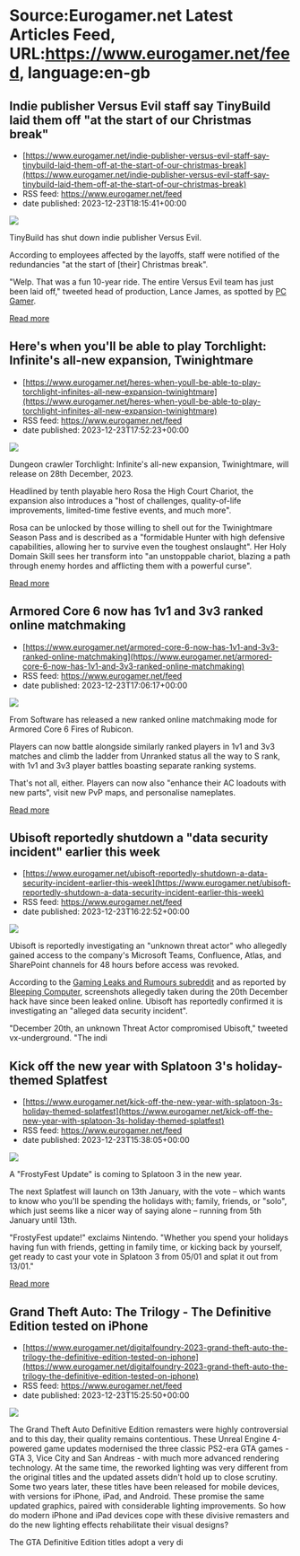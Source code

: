 # Source:Eurogamer.net Latest Articles Feed, URL:https://www.eurogamer.net/feed, language:en-gb

## Indie publisher Versus Evil staff say TinyBuild laid them off "at the start of our Christmas break"
 - [https://www.eurogamer.net/indie-publisher-versus-evil-staff-say-tinybuild-laid-them-off-at-the-start-of-our-christmas-break](https://www.eurogamer.net/indie-publisher-versus-evil-staff-say-tinybuild-laid-them-off-at-the-start-of-our-christmas-break)
 - RSS feed: https://www.eurogamer.net/feed
 - date published: 2023-12-23T18:15:41+00:00

<img src="https://assetsio.reedpopcdn.com/Screenshot-2023-12-23-at-18.13.19.png?width=1920&amp;height=1920&amp;fit=bounds&amp;quality=80&amp;format=jpg&amp;auto=webp" /> <p>TinyBuild has shut down indie publisher Versus Evil.
</p><p>According to employees affected by the layoffs, staff were notified of the redundancies "at the start of [their] Christmas break".
</p><p>"Welp. That was a fun 10-year ride. The entire Versus Evil team has just been laid off," tweeted head of production, Lance James, as spotted by <a href="https://www.pcgamer.com/tinybuild-closes-indie-publisher-versus-evil-all-staff-laid-off/">PC Gamer</a>. 
</p> <p><a href="https://www.eurogamer.net/indie-publisher-versus-evil-staff-say-tinybuild-laid-them-off-at-the-start-of-our-christmas-break">Read more</a></p>

## Here's when you'll be able to play Torchlight: Infinite's all-new expansion, Twinightmare
 - [https://www.eurogamer.net/heres-when-youll-be-able-to-play-torchlight-infinites-all-new-expansion-twinightmare](https://www.eurogamer.net/heres-when-youll-be-able-to-play-torchlight-infinites-all-new-expansion-twinightmare)
 - RSS feed: https://www.eurogamer.net/feed
 - date published: 2023-12-23T17:52:23+00:00

<img src="https://assetsio.reedpopcdn.com/Screenshot-2023-12-23-at-17.49.07.png?width=1920&amp;height=1920&amp;fit=bounds&amp;quality=80&amp;format=jpg&amp;auto=webp" /> <p>Dungeon crawler Torchlight: Infinite's all-new expansion, Twinightmare, will release on 28th December, 2023.
</p><p>Headlined by tenth playable hero Rosa the High Court Chariot, the expansion also introduces a "host of challenges, quality-of-life improvements, limited-time festive events, and much more".
</p><p>Rosa can be unlocked by those willing to shell out for the Twinightmare Season Pass and is described as a "formidable Hunter with high defensive capabilities, allowing her to survive even the toughest onslaught". Her Holy Domain Skill sees her transform into "an unstoppable chariot, blazing a path through enemy hordes and afflicting them with a powerful curse".
</p> <p><a href="https://www.eurogamer.net/heres-when-youll-be-able-to-play-torchlight-infinites-all-new-expansion-twinightmare">Read more</a></p>

## Armored Core 6 now has 1v1 and 3v3 ranked online matchmaking
 - [https://www.eurogamer.net/armored-core-6-now-has-1v1-and-3v3-ranked-online-matchmaking](https://www.eurogamer.net/armored-core-6-now-has-1v1-and-3v3-ranked-online-matchmaking)
 - RSS feed: https://www.eurogamer.net/feed
 - date published: 2023-12-23T17:06:17+00:00

<img src="https://assetsio.reedpopcdn.com/ARMORED-CORE-VI_18_4K.png?width=1920&amp;height=1920&amp;fit=bounds&amp;quality=80&amp;format=jpg&amp;auto=webp" /> <p>From Software has released a new ranked online matchmaking mode for Armored Core 6 Fires of Rubicon.
</p><p>Players can now battle alongside similarly ranked players in 1v1 and 3v3 matches and climb the ladder from Unranked status all the way to S rank, with 1v1 and 3v3 player battles boasting separate ranking systems.
</p><p>That's not all, either. Players can now also "enhance their AC loadouts with new parts", visit new PvP maps, and personalise nameplates.
</p> <p><a href="https://www.eurogamer.net/armored-core-6-now-has-1v1-and-3v3-ranked-online-matchmaking">Read more</a></p>

## Ubisoft reportedly shutdown a "data security incident" earlier this week
 - [https://www.eurogamer.net/ubisoft-reportedly-shutdown-a-data-security-incident-earlier-this-week](https://www.eurogamer.net/ubisoft-reportedly-shutdown-a-data-security-incident-earlier-this-week)
 - RSS feed: https://www.eurogamer.net/feed
 - date published: 2023-12-23T16:22:52+00:00

<img src="https://assetsio.reedpopcdn.com/ubisoft-logo_9vscSD7.jpg?width=1920&amp;height=1920&amp;fit=bounds&amp;quality=80&amp;format=jpg&amp;auto=webp" /> <p>Ubisoft is reportedly investigating an "unknown threat actor" who allegedly gained access to the company's Microsoft Teams, Confluence, Atlas, and SharePoint channels for 48 hours before access was revoked.
</p><p>According to the <a href="https://www.reddit.com/r/GamingLeaksAndRumours/comments/18p65wy/ubisoft_says_its_investigating_reports_of_a_new/">Gaming Leaks and Rumours subreddit</a> and as reported by <a href="https://www.bleepingcomputer.com/news/security/ubisoft-says-its-investigating-reports-of-a-new-security-breach/">Bleeping Computer</a>, screenshots allegedly taken during the 20th December hack have since been leaked online. Ubisoft has reportedly confirmed it is investigating an "alleged data security incident".
</p><p>"December 20th, an unknown Threat Actor compromised Ubisoft," tweeted vx-underground. "The indi

## Kick off the new year with Splatoon 3's holiday-themed Splatfest
 - [https://www.eurogamer.net/kick-off-the-new-year-with-splatoon-3s-holiday-themed-splatfest](https://www.eurogamer.net/kick-off-the-new-year-with-splatoon-3s-holiday-themed-splatfest)
 - RSS feed: https://www.eurogamer.net/feed
 - date published: 2023-12-23T15:38:05+00:00

<img src="https://assetsio.reedpopcdn.com/splatoon-3_tjkOPrN_WXHxpoD.jpg?width=1920&amp;height=1920&amp;fit=bounds&amp;quality=80&amp;format=jpg&amp;auto=webp" /> <p>A "FrostyFest Update" is coming to Splatoon 3 in the new year.
</p><p>The next Splatfest will launch on 13th January, with the vote &ndash; which wants to know who you'll be spending the holidays with; family, friends, or "solo", which just seems like a nicer way of saying alone &ndash; running from 5th January until 13th.
</p><p>"FrostyFest update!" exclaims Nintendo. "Whether you spend your holidays having fun with friends, getting in family time, or kicking back by yourself, get ready to cast your vote in Splatoon 3 from 05/01 and splat it out from 13/01."
</p> <p><a href="https://www.eurogamer.net/kick-off-the-new-year-with-splatoon-3s-holiday-themed-splatfest">Read more</a></p>

## Grand Theft Auto: The Trilogy - The Definitive Edition tested on iPhone
 - [https://www.eurogamer.net/digitalfoundry-2023-grand-theft-auto-the-trilogy-the-definitive-edition-tested-on-iphone](https://www.eurogamer.net/digitalfoundry-2023-grand-theft-auto-the-trilogy-the-definitive-edition-tested-on-iphone)
 - RSS feed: https://www.eurogamer.net/feed
 - date published: 2023-12-23T15:25:50+00:00

<img src="https://assetsio.reedpopcdn.com/ios-GTA.jpg?width=1920&amp;height=1920&amp;fit=bounds&amp;quality=80&amp;format=jpg&amp;auto=webp" /> <p>
The Grand Theft Auto Definitive Edition remasters were highly controversial and to this day, their quality remains contentious. These Unreal Engine 4-powered game updates modernised the three classic PS2-era GTA games - GTA 3, Vice City and San Andreas - with much more advanced rendering technology. At the same time, the reworked lighting was very different from the original titles and the updated assets didn't hold up to close scrutiny. Some two years later, these titles have been released for mobile devices, with versions for iPhone, iPad, and Android. These promise the same updated graphics, paired with considerable lighting improvements. So how do modern iPhone and iPad devices cope with these divisive remasters and do the new lighting effects rehabilitate their visual designs?
</p><p>
The GTA Definitive Edition titles adopt a very di

